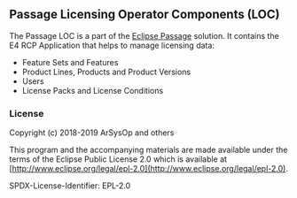 ## Passage Licensing Operator Components (LOC) 

The Passage LOC is a part of the [Eclipse Passage](https://projects.eclipse.org/projects/technology.passage) solution.
It contains the E4 RCP Application that helps to manage licensing data:
* Feature Sets and Features
* Product Lines, Products and Product Versions
* Users
* License Packs and License Conditions

### License

Copyright (c) 2018-2019 ArSysOp and others

This program and the accompanying materials are made available under the
terms of the Eclipse Public License 2.0 which is available at
[http://www.eclipse.org/legal/epl-2.0](http://www.eclipse.org/legal/epl-2.0).

SPDX-License-Identifier: EPL-2.0
